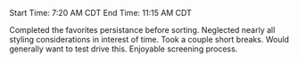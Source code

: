 Start Time: 7:20 AM CDT
End Time: 11:15 AM CDT


Completed the favorites persistance before sorting.
Neglected nearly all styling considerations in interest of time.
Took a couple short breaks.
Would generally want to test drive this.
Enjoyable screening process.